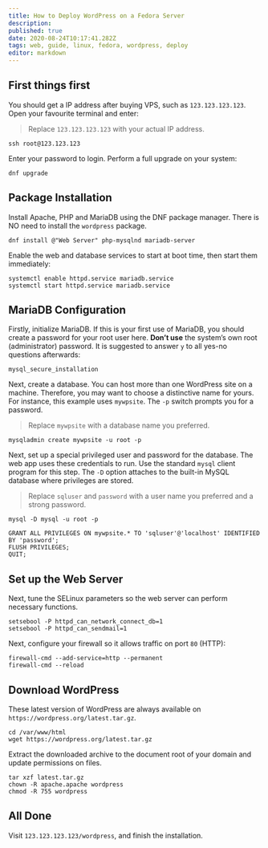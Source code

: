```yaml
---
title: How to Deploy WordPress on a Fedora Server
description: 
published: true
date: 2020-08-24T10:17:41.282Z
tags: web, guide, linux, fedora, wordpress, deploy
editor: markdown
---
```


First things first
------------------

You should get a IP address after buying VPS, such as `123.123.123.123`. Open your favourite terminal and enter:

> Replace `123.123.123.123` with your actual IP address.

```
ssh root@123.123.123
```

Enter your password to login. Perform a full upgrade on your system:

    dnf upgrade

Package Installation
--------------------

Install Apache, PHP and MariaDB using the DNF package manager. There is NO need to install the `wordpress` package.

    dnf install @"Web Server" php-mysqlnd mariadb-server

Enable the web and database services to start at boot time, then start them immediately:

```
systemctl enable httpd.service mariadb.service
systemctl start httpd.service mariadb.service
```

MariaDB Configuration
---------------------

Firstly, initialize MariaDB. If this is your first use of MariaDB, you should create a password for your root user here. **Don’t use** the system’s own root (administrator) password. It is suggested to answer `y` to all yes-no questions afterwards:

```
mysql_secure_installation
```

Next, create a database. You can host more than one WordPress site on a machine. Therefore, you may want to choose a distinctive name for yours. For instance, this example uses `mywpsite`. The `-p` switch prompts you for a password.

> Replace `mywpsite` with a database name you preferred.

```
mysqladmin create mywpsite -u root -p
```

Next, set up a special privileged user and password for the database. The web app uses these credentials to run. Use the standard `mysql` client program for this step. The `-D` option attaches to the built-in MySQL database where privileges are stored.

> Replace `sqluser` and `password` with a user name you preferred and a strong password.

```
mysql -D mysql -u root -p
```
```
GRANT ALL PRIVILEGES ON mywpsite.* TO 'sqluser'@'localhost' IDENTIFIED BY 'password';
FLUSH PRIVILEGES;
QUIT;
```

Set up the Web Server
---------------------

Next, tune the SELinux parameters so the web server can perform necessary functions.

```
setsebool -P httpd_can_network_connect_db=1
setsebool -P httpd_can_sendmail=1
```

Next, configure your firewall so it allows traffic on port `80` (HTTP):

```
firewall-cmd --add-service=http --permanent
firewall-cmd --reload
```

Download WordPress
------------------

These latest version of WordPress are always available on `https://wordpress.org/latest.tar.gz`.

```
cd /var/www/html
wget https://wordpress.org/latest.tar.gz
```

Extract the downloaded archive to the document root of your domain and update permissions on files.

```
tar xzf latest.tar.gz
chown -R apache.apache wordpress
chmod -R 755 wordpress
```

All Done
--------

Visit `123.123.123.123/wordpress`, and finish the installation.